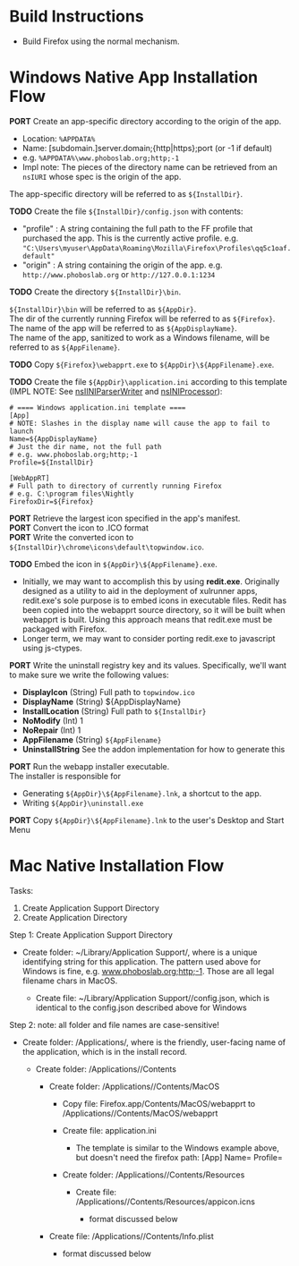 Build Instructions
==================
- Build Firefox using the normal mechanism.

Windows Native App Installation Flow
====================================
**PORT** Create an app-specific directory according
to the origin of the app.

  - Location: `%APPDATA%`
  - Name: [subdomain.]server.domain;{http|https};port (or -1 if default)
  - e.g. `%APPDATA%\www.phoboslab.org;http;-1`
  - Impl note: The pieces of the directory name can be retrieved from an
  `nsIURI` whose spec is the origin of the app.

The app-specific directory will be referred to as `${InstallDir}`.

**TODO** Create the file `${InstallDir}/config.json` with contents:

  - "profile" : A string containing the full path to the
  FF profile that purchased the app.  This is the currently
  active profile. e.g.
  `"C:\Users\myuser\AppData\Roaming\Mozilla\Firefox\Profiles\qq5c1oaf.default"`
  - "origin" : A string containing the origin of the app.
  e.g. `http://www.phoboslab.org` or `http://127.0.0.1:1234`

**TODO** Create the directory `${InstallDir}\bin`.

`${InstallDir}\bin` will be referred to as `${AppDir}`.  
The dir of the currently running Firefox will be referred to as `${Firefox}`.  
The name of the app will be referred to as `${AppDisplayName}`.  
The name of the app, sanitized to work as a Windows filename,
will be referred to as `${AppFilename}`.  

**TODO** Copy `${Firefox}\webapprt.exe` to `${AppDir}\${AppFilename}.exe`.

**TODO** Create the file `${AppDir}\application.ini`
according to this template (IMPL NOTE: See
[nsIINIParserWriter](https://mxr.mozilla.org/mozilla-central/source/xpcom/ds/nsIINIParser.idl#63)
and
[nsINIProcessor](https://mxr.mozilla.org/mozilla-central/source/xpcom/ds/nsINIProcessor.js#63)):

    # ==== Windows application.ini template ====
    [App]
    # NOTE: Slashes in the display name will cause the app to fail to launch
    Name=${AppDisplayName}
    # Just the dir name, not the full path
    # e.g. www.phoboslab.org;http;-1
    Profile=${InstallDir}
    
    [WebAppRT]
    # Full path to directory of currently running Firefox
    # e.g. C:\program files\Nightly
    FirefoxDir=${Firefox}

**PORT** Retrieve the largest icon specified in the app's manifest.  
**PORT** Convert the icon to .ICO format  
**PORT** Write the converted icon to
`${InstallDir}\chrome\icons\default\topwindow.ico`.

**TODO** Embed the icon in `${AppDir}\${AppFilename}.exe`.

  - Initially, we may want to accomplish this by using **redit.exe**.
Originally designed as a utility to aid in the deployment of xulrunner apps,
redit.exe's sole purpose is to embed icons in executable files.  Redit
has been copied into the webapprt source directory, so it will be built when
webapprt is built.  Using this approach means that redit.exe must be packaged
with Firefox.
  - Longer term, we may want to consider porting redit.exe to javascript
using js-ctypes.

**PORT** Write the uninstall registry key and its values.
Specifically, we'll want to make sure we write the following values:

  - **DisplayIcon** (String) Full path to `topwindow.ico`
  - **DisplayName** (String) ${AppDisplayName}
  - **InstallLocation** (String) Full path to `${InstallDir}`
  - **NoModify** (Int) 1
  - **NoRepair** (Int) 1
  - **AppFilename** (String) `${AppFilename}`
  - **UninstallString** See the addon implementation for how to generate this

**PORT** Run the webapp installer executable.  
The installer is responsible for

  - Generating `${AppDir}\${AppFilename}.lnk`, a shortcut to the app.
  - Writing `${AppDir}\uninstall.exe`

**PORT** Copy `${AppDir}\${AppFilename}.lnk` to the user's Desktop and Start Menu

Mac Native Installation Flow
============================

Tasks:

 1) Create Application Support Directory
 2) Create Application Directory


 Step 1: Create Application Support Directory
 
  - Create folder:  ~/Library/Application Support/<profile>, where <profile> 
    is a unique identifying string for this application. The pattern used above 
    for Windows is fine, e.g. www.phoboslab.org;http;-1.  Those are all legal filename chars in MacOS.
  
    - Create file: ~/Library/Application Support/<profile>/config.json, which is identical to the
      config.json described above for Windows


Step 2:  note: all folder and file names are case-sensitive!

  - Create folder: /Applications/<appname>, where <appname> is the friendly, user-facing name of
    the application, which is in the install record.

    - Create folder: /Applications/<appname>/Contents

      - Create folder: /Applications/<appname>/Contents/MacOS
        
        - Copy file: Firefox.app/Contents/MacOS/webapprt to 
            /Applications/<appname>/Contents/MacOS/webapprt

        - Create file: application.ini
        
          - The template is similar to the Windows example above, but doesn't need the firefox path:
              [App]
              Name=<appname>
              Profile=<profile>
        
        - Create folder: /Applications/<appname>/Contents/Resources
          - Create file: /Applications/<appname>/Contents/Resources/appicon.icns
            - format discussed below
 

      - Create file: /Applications/<appname>/Contents/Info.plist
        - format discussed below        







